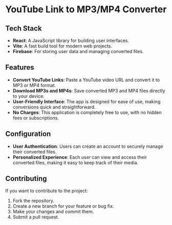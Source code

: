 # YouTube Link to MP3/MP4 Converter

## Tech Stack

- **React**: A JavaScript library for building user interfaces.
- **Vite**: A fast build tool for modern web projects.
- **Firebase**: For storing user data and managing converted files.

## Features

- **Convert YouTube Links**: Paste a YouTube video URL and convert it to MP3 or MP4 format.
- **Download MP3s and MP4s**: Save converted MP3 and MP4 files directly to your device.
- **User-Friendly Interface**: The app is designed for ease of use, making conversions quick and straightforward.
- **No Charges**: This application is completely free to use, with no hidden fees or subscriptions.

## Configuration

- **User Authentication**: Users can create an account to securely manage their converted files.
- **Personalized Experience**: Each user can view and access their converted files, making it easy to keep track of their media.

## Contributing

If you want to contribute to the project:

1. Fork the repository.
2. Create a new branch for your feature or bug fix.
3. Make your changes and commit them.
4. Submit a pull request.
